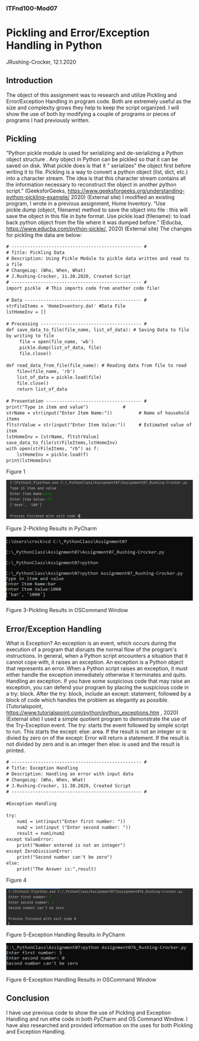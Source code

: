 ### ITFnd100-Mod07
# Pickling and Error/Exception Handling in Python
JRushing-Crocker, 12.1.2020

## Introduction
The object of this assignment was to research and utilize Pickling and Error/Exception Handling in program code. Both are extremely useful as the size and complexity grows they help to keep the script organized. I will show the use of both by modifying a couple of programs or pieces of programs I had previously written.

## Pickling
”Python pickle module is used for serializing and de-serializing a Python object structure . Any object in Python can be pickled so that it can be saved on disk. What pickle does is that it " serializes" the object first before writing it to file. Pickling is a way to convert a python object (list, dict, etc.) into a character stream. The idea is that this character stream contains all the information necessary to reconstruct the object in another python script.” (GeeksforGeeks, https://www.geeksforgeeks.org/understanding-python-pickling-example/ 2020) (External site)
I modified an existing program, I wrote in a previous assignment, Home Inventory. 
“Use pickle.dump (object, filename) method to save the object into file <filename>: this will save the object in this file in byte format. Use pickle.load (filename): to load back python object from the file where it was dumped before.” (Educba, https://www.educba.com/python-pickle/, 2020) (External site)
The changes for pickling the data are below: 
```
# ------------------------------------------------- #
# Title: Pickling Data
# Description: Using Pickle Module to pickle data written and read to a file
# ChangeLog: (Who, When, What)
# J.Rushing-Crocker, 11.30.2020, Created Script
# ------------------------------------------------- #
import pickle  # This imports code from another code file!

# Data -------------------------------------------- #
strFileItems = 'HomeInventory.dat' #Data File
lstHomeInv = []

# Processing -------------------------------------- #
def save_data_to_file(file_name, list_of_data): # Saving Data to file by writing to file
     file = open(file_name, 'wb')
     pickle.dump(list_of_data, file)
     file.close()

def read_data_from_file(file_name): # Reading data from file to read
    file=(file_name, 'rb')
    list_of_data = pickle.load(file)
    file.close()
    return list_of_data

# Presentation ------------------------------------ #
print("Type in item and value")             #
strName = str(input("Enter Item Name:"))          # Name of household items
fltstrValue = str(input("Enter Item Value:"))     # Estimated value of item
lstHomeInv = [strName, fltstrValue]
save_data_to_file(strFileItems,lstHomeInv)
with open(strFileItems, "rb") as f:
    lstHomeInv = pickle.load(f)
print(lstHomeInv)
```
Figure 1

![Fig.2-Pickling Results in PyCharm](https://github.com/jrushing-crocker/ITFnd100-Mod07/blob/main/Assignment07_PyCharm.png "Fig.2-Pickling Results in PyCharm")

Figure 2-Pickling Results in PyCharm 

![Fig.3-Pickling Results in OSCommand Window](https://github.com/jrushing-crocker/ITFnd100-Mod07/blob/main/Assignment07_OSCmd.png "Fig.3-Pickling Results in OSCommand Window")

Figure 3-Pickling Results in OSCommand Window

## Error/Exception Handling
What is Exception? An exception is an event, which occurs during the execution of a program that disrupts the normal flow of the program's instructions. In general, when a Python script encounters a situation that it cannot cope with, it raises an exception. An exception is a Python object that represents an error. When a Python script raises an exception, it must either handle the exception immediately otherwise it terminates and quits.
Handling an exception.  If you have some suspicious code that may raise an exception, you can defend your program by placing the suspicious code in a try: block. After the try: block, include an except: statement, followed by a block of code which handles the problem as elegantly as possible. (Tutorialspoint, https://www.tutorialspoint.com/python/python_exceptions.htm , 2020) (External site)
I used a simple quotient program to demonstrate the use of the Try-Exception event. The try: starts the event followed by simple script to run.  This starts the except: else: area. If the result is not an integer or is divied by zero on of the except: Error will return a statement. If the result is not divided by zero and is an integer then else: is used and the result is printed.
```
# ------------------------------------------------- #
# Title: Exception Handling
# Description: Handling an error with input data
# ChangeLog: (Who, When, What)
# J.Rushing-Crocker, 11.30.2020, Created Script
# ------------------------------------------------- #

#Exception Handling

try:
    num1 = int(input("Enter first number: "))
    num2 = int(input ("Enter second number: "))
    result = num1/num2
except ValueError:
    print("Number entered is not an integer")
except ZeroDivisionError:
    print("Second number can't be zero")
else:
    print("The Answer is:",result)
```
Figure 4

![Fig.5-Exception Handling Results in PyCharm](https://github.com/jrushing-crocker/ITFnd100-Mod07/blob/main/Assignment07b_PyCharm.png "Fig.5-Exception Handling Results in PyCharm")

Figure 5-Exception Handling Results in PyCharm 

![Fig.6-Exception Handling Results in OSCommand Window](https://github.com/jrushing-crocker/ITFnd100-Mod07/blob/main/Assignment07b_OSCmd.png "Fig.6-Exception Handling Results in OSCommand Window")

Figure 6-Exception Handling Results in OSCommand Window

## Conclusion
I have use previous code to show the use of Pickling and Exception Handling and run ethe code in both PyCharm and OS Command Window. I have also researched and provided information on the uses for both Pickling and Exception Handling.  




